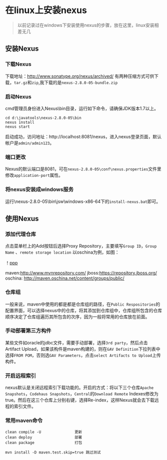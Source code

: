 # 在linux上安装nexus

> 以前记录过在windows下安装使用nexus的步骤，放在这里，linux安装相差无几

## 安装Nexus

### 下载Nexus
下载地址：http://www.sonatype.org/nexus/archived/
有两种压缩方式可供下载，`tar.gz`和`zip`,我下载的是`nexus-2.8.0-05-bundle.zip`

### 启动Nexus
cmd管理员身份进入Nexus\bin目录，运行如下命令，请确保JDK版本1.7以上。
``` 
cd d:\javatools\nexus-2.8.0-05\bin
nexus install
nexus start
```
启动成功，访问地址：http://localhost:8081/nexus，进入nexus登录页面，默认帐户是`admin/admin123`。

### 端口更改
Nexus的默认端口是8081，可在`nexus-2.8.0-05\conf\nexus.properties`文件里修改`application-port`属性。

### 将nexus安装成windows服务
运行\nexus-2.8.0-05\bin\jsw\windows-x86-64下的`install-nexus.bat`即可。

## 使用Nexus

### 添加代理仓库
点击菜单栏上的Add按钮后选择Proxy Repository，主要填写`Group ID`，`Group Name` 、`remote storage location`
以oschina为例，如图：

！[ppp](http://www.iacheron.com/xxx.png)

> 
maven:http://www.mvnrepository.com/
jboss:https://repository.jboss.org/
oschina: http://maven.oschina.net/content/groups/public/

### 仓库组
一般来说，maven中使用的都是都是仓库组的路径，在`Public Respositories`的配置界面，可以选择nexus中的仓库，将其添加到仓库组中，仓库组所包含的仓库顺序决定了仓库组遍历其所包含的次序，因为一般将常用的仓库放在前面。

### 手动部署第三方构件
某些文件如oracle的jdbc文件，需要手动部署，选择`3rd party`，然后点击Artifact Upload，如果该构件是maven构建的，则在`GAV Definition`下拉列表中选择`FROM POM`，否则选`GAV Parameters`，点击`select Artifacts to Upload`上传构件。

### 开启远程索引
 nexus默认是关闭远程索引下载功能的。开启的方式：将以下三个仓库`Apache Snapshots`，`Codehaus Snapshots`，`Central`的`Download Remote` Indexes修改为true。然后在这三个仓库上分别右键，选择Re-index，这样Nexus就会去下载远程的索引文件。

### 常用maven命令
```
clean compile -U               更新
clean deploy                   部署
clean package                  打包

mvn install -D maven.test.skip=true 跳过测试 
```


